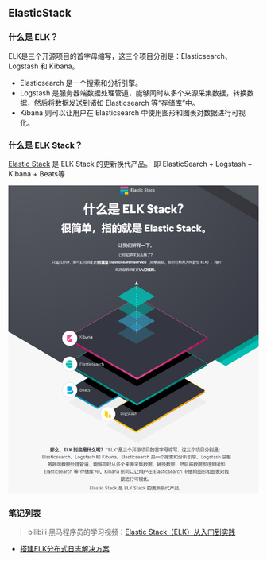 ## ElasticStack

### 什么是 ELK？
ELK是三个开源项目的首字母缩写，这三个项目分别是：Elasticsearch、Logstash 和 Kibana。
- Elasticsearch 是一个搜索和分析引擎。
- Logstash 是服务器端数据处理管道，能够同时从多个来源采集数据，转换数据，然后将数据发送到诸如 Elasticsearch 等“存储库”中。
- Kibana 则可以让用户在 Elasticsearch 中使用图形和图表对数据进行可视化。

### [什么是 ELK Stack？](https://www.elastic.co/cn/what-is/elk-stack)

[Elastic Stack](https://www.elastic.co/cn/elastic-stack) 是 ELK Stack 的更新换代产品。
即 ElasticSearch + Logstash + Kibana + Beats等

![](imgs/elastic-stack.png)

### 笔记列表
> bilibili 黑马程序员的学习视频：[Elastic Stack（ELK）从入门到实践](https://www.bilibili.com/video/BV1iJ411c7Az)

- [搭建ELK分布式日志解决方案](/ElasticStack/搭建ELK分布式日志解决方案/README.md)
